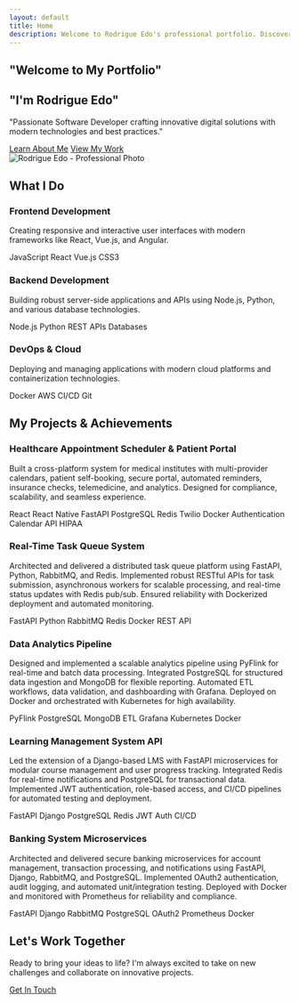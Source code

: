 ```yaml
---
layout: default
title: Home
description: Welcome to Rodrigue Edo's professional portfolio. Discover my projects, skills, and experience in software development.
---
```


<section class="hero">
  <div class="hero-content">
    <div class="hero-text">
      <h1 class="hero-title">"Welcome to My Portfolio"</h1>
      <h2 class="hero-subtitle">"I'm Rodrigue Edo"</h2>
      <p class="hero-description">
        "Passionate Software Developer crafting innovative digital solutions with modern technologies and best practices."
      </p>
      <div class="hero-actions">
        <a href="{{ '/about/' | relative_url }}" class="btn btn-primary">Learn About Me</a>
        <a href="{{ '/projects/' | relative_url }}" class="btn btn-secondary">View My Work</a>
      </div>
    </div>
    <div class="hero-image">
      <div class="profile-container">
        <img src="{{ '/assets/img/profile.jpg' | relative_url }}" alt="Rodrigue Edo - Professional Photo" class="profile-photo">
      </div>
    </div>
  </div>
</section>

<section class="skills-overview">
  <div class="wrapper">
    <h2>What I Do</h2>
    <div class="skills-grid">
      <div class="skill-card">
        <h3>Frontend Development</h3>
        <p>Creating responsive and interactive user interfaces with modern frameworks like React, Vue.js, and Angular.</p>
        <div class="tech-tags">
          <span class="tech-tag">JavaScript</span>
          <span class="tech-tag">React</span>
          <span class="tech-tag">Vue.js</span>
          <span class="tech-tag">CSS3</span>
        </div>
      </div>
      <div class="skill-card">
        <h3>Backend Development</h3>
        <p>Building robust server-side applications and APIs using Node.js, Python, and various database technologies.</p>
        <div class="tech-tags">
          <span class="tech-tag">Node.js</span>
          <span class="tech-tag">Python</span>
          <span class="tech-tag">REST APIs</span>
          <span class="tech-tag">Databases</span>
        </div>
      </div>
      <div class="skill-card">
        <h3>DevOps & Cloud</h3>
        <p>Deploying and managing applications with modern cloud platforms and containerization technologies.</p>
        <div class="tech-tags">
          <span class="tech-tag">Docker</span>
          <span class="tech-tag">AWS</span>
          <span class="tech-tag">CI/CD</span>
          <span class="tech-tag">Git</span>
        </div>
      </div>
    </div>
  </div>
</section>

<section class="projects-overview">
  <div class="wrapper">
    <h2>My Projects & Achievements</h2>
    <div class="projects-grid">
      <div class="skill-card">
        <h3>Healthcare Appointment Scheduler & Patient Portal</h3>
        <p>Built a cross-platform system for medical institutes with multi-provider calendars, patient self-booking, secure portal, automated reminders, insurance checks, telemedicine, and analytics. Designed for compliance, scalability, and seamless experience.</p>
        <div class="tech-tags">
          <span class="tech-tag">React</span>
          <span class="tech-tag">React Native</span>
          <span class="tech-tag">FastAPI</span>
          <span class="tech-tag">PostgreSQL</span>
          <span class="tech-tag">Redis</span>
          <span class="tech-tag">Twilio</span>
          <span class="tech-tag">Docker</span>
          <span class="tech-tag">Authentication</span>
          <span class="tech-tag">Calendar API</span>
          <span class="tech-tag">HIPAA</span>
        </div>
      </div>
      <div class="skill-card">
        <h3>Real-Time Task Queue System</h3>
        <p>Architected and delivered a distributed task queue platform using FastAPI, Python, RabbitMQ, and Redis. Implemented robust RESTful APIs for task submission, asynchronous workers for scalable processing, and real-time status updates with Redis pub/sub. Ensured reliability with Dockerized deployment and automated monitoring.</p>
        <div class="tech-tags">
          <span class="tech-tag">FastAPI</span>
          <span class="tech-tag">Python</span>
          <span class="tech-tag">RabbitMQ</span>
          <span class="tech-tag">Redis</span>
          <span class="tech-tag">Docker</span>
          <span class="tech-tag">REST API</span>
        </div>
      </div>
      <div class="skill-card">
        <h3>Data Analytics Pipeline</h3>
        <p>Designed and implemented a scalable analytics pipeline using PyFlink for real-time and batch data processing. Integrated PostgreSQL for structured data ingestion and MongoDB for flexible reporting. Automated ETL workflows, data validation, and dashboarding with Grafana. Deployed on Docker and orchestrated with Kubernetes for high availability.</p>
        <div class="tech-tags">
          <span class="tech-tag">PyFlink</span>
          <span class="tech-tag">PostgreSQL</span>
          <span class="tech-tag">MongoDB</span>
          <span class="tech-tag">ETL</span>
          <span class="tech-tag">Grafana</span>
          <span class="tech-tag">Kubernetes</span>
          <span class="tech-tag">Docker</span>
        </div>
      </div>
      <div class="skill-card">
        <h3>Learning Management System API</h3>
        <p>Led the extension of a Django-based LMS with FastAPI microservices for modular course management and user progress tracking. Integrated Redis for real-time notifications and PostgreSQL for transactional data. Implemented JWT authentication, role-based access, and CI/CD pipelines for automated testing and deployment.</p>
        <div class="tech-tags">
          <span class="tech-tag">FastAPI</span>
          <span class="tech-tag">Django</span>
          <span class="tech-tag">PostgreSQL</span>
          <span class="tech-tag">Redis</span>
          <span class="tech-tag">JWT Auth</span>
          <span class="tech-tag">CI/CD</span>
        </div>
      </div>
      <div class="skill-card">
        <h3>Banking System Microservices</h3>
        <p>Architected and delivered secure banking microservices for account management, transaction processing, and notifications using FastAPI, Django, RabbitMQ, and PostgreSQL. Implemented OAuth2 authentication, audit logging, and automated unit/integration testing. Deployed with Docker and monitored with Prometheus for reliability and compliance.</p>
        <div class="tech-tags">
          <span class="tech-tag">FastAPI</span>
          <span class="tech-tag">Django</span>
          <span class="tech-tag">RabbitMQ</span>
          <span class="tech-tag">PostgreSQL</span>
          <span class="tech-tag">OAuth2</span>
          <span class="tech-tag">Prometheus</span>
          <span class="tech-tag">Docker</span>
        </div>
      </div>
    </div>
  </div>

<section class="cta">
  <div class="wrapper">
    <h2>Let's Work Together</h2>
    <p>Ready to bring your ideas to life? I'm always excited to take on new challenges and collaborate on innovative projects.</p>
    <a href="{{ '/contact/' | relative_url }}" class="btn btn-primary">Get In Touch</a>
  </div>
</section>